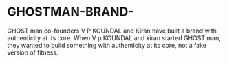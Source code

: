 # GHOSTMAN-BRAND-
GHOST man co-founders V P KOUNDAL and Kiran have built a brand with authenticity at its core. When V p KOUNDAL and kiran started GHOST man, they wanted to build something with authenticity at its core, not a fake version of fitness.
